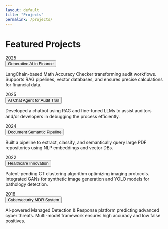 ```yaml
---
layout: default
title: "Projects"
permalink: /projects/
---
```


# Featured Projects

<div class="timeline fade-in">

<div class="timeline-entry">
  <div class="timeline-date">2025</div>
  <button class="collapsible">Generative AI in Finance</button><div class="content-collapsible">
    <p>LangChain-based Math Accuracy Checker transforming audit workflows. Supports RAG pipelines, vector databases, and ensures precise calculations for financial data.</p>
  </div>
</div>

<div class="timeline-entry">
  <div class="timeline-date">2025</div>
  <button class="collapsible">AI Chat Agent for Audit Trail</button><div class="content-collapsible">
    <p>Developed a chatbot using RAG and fine-tuned LLMs to assist auditors and/or developers in debugging the process efficiently.</p>
  </div>
</div>

<div class="timeline-entry">
  <div class="timeline-date">2024</div>
  <button class="collapsible">Document Semantic Pipeline</button><div class="content-collapsible">
    <p>Built a pipeline to extract, classify, and semantically query large PDF repositories using NLP embeddings and vector DBs.</p>
  </div>
</div>

<div class="timeline-entry">
  <div class="timeline-date">2022</div>
  <button class="collapsible">Healthcare Innovation</button><div class="content-collapsible">
    <p>Patent-pending CT clustering algorithm optimizing imaging protocols. Integrated GANs for synthetic image generation and YOLO models for pathology detection.</p>
  </div>
</div>

<div class="timeline-entry">
  <div class="timeline-date">2018</div>
  <button class="collapsible">Cybersecurity MDR System</button><div class="content-collapsible">
    <p>AI-powered Managed Detection & Response platform predicting advanced cyber threats. Multi-model framework ensures high accuracy and low false positives.</p>
  </div>
</div>

</div>
